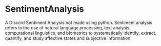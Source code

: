 # SentimentAnalysis
A Discord Sentiment Analysis bot made using python. Sentiment analysis refers to the use of natural language processing, text analysis, computational linguistics, and biometrics to systematically identify, extract, quantify, and study affective states and subjective information.
